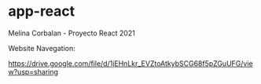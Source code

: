 # app-react
Melina Corbalan - Proyecto React 2021

Website Navegation: 

https://drive.google.com/file/d/1jEHnLkr_EVZtoAtkybSCG68f5pZGuUFG/view?usp=sharing
